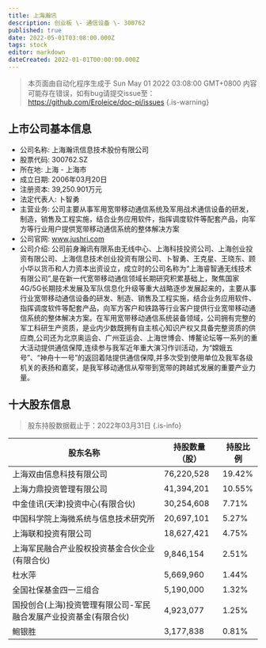 ```yaml
---
title: 上海瀚讯
description: 创业板 \- 通信设备 \- 300762
published: true
date: 2022-05-01T03:08:00.000Z
tags: stock
editor: markdown
dateCreated: 2022-01-01T00:00:00.000Z
---
```


> 本页面由自动化程序生成于 Sun May 01 2022 03:08:00 GMT+0800
> 内容可能存在错误，如有bug请提交issue至：https://github.com/Eroleice/doc-pi/issues
{.is-warning}

## 上市公司基本信息
- 公司名称: 上海瀚讯信息技术股份有限公司
- 股票代码: 300762.SZ
- 所在地: 上海 - 上海市
- 成立日期: 2006年03月20日
- 注册资本: 39,250.901万元
- 法定代表人: 卜智勇
- 主营业务: 公司主要从事军用宽带移动通信系统及军用战术通信设备的研发，制造，销售及工程实施，结合业务应用软件，指挥调度软件等配套产品，向军方等行业用户提供宽带移动通信系统的整体解决方案
- 公司官网: www.jushri.com
- 公司介绍: 公司前身瀚讯有限系由无线中心、上海科技投资公司、上海创业投资有限公司、上海信息技术创业投资有限公司、卜智勇、王克星、王晓东、顾小华以货币和人力资本出资设立，成立时的公司名称为“上海睿智通无线技术有限公司”,是在新一代宽带移动通信领域长期研究积累基础上，聚焦国家4G/5G长期技术发展及军队信息化升级等重大战略逐步发展起来的，主要从事行业宽带移动通信设备的研发、制造、销售及工程实施，结合业务应用软件、指挥调度软件等配套产品，向军方客户和铁路等行业客户提供行业宽带移动通信系统的整体解决方案。在军用宽带移动通信系统装备领域，公司拥有完整的军工科研生产资质，是业内少数既拥有自主核心知识产权又具备完整资质的供应商,公司还为北京奥运会、广州亚运会、上海世博会、博鳌论坛等一系列的重大活动提供通信保障,连续参与我军近年重大演习作训活动，为“嫦娥五号”、“神舟十一号”的返回着陆提供通信保障,并多次受到使用单位及我军各级机关的表扬和嘉奖，是我军移动通信从窄带到宽带的跨越式发展的重要产业力量。


## 十大股东信息
> 股东持股数据截止于：2022年03月31日
{.is-info}

| 股东名称 | 持股数量（股） | 持股比例 |
| --- | --- | --- |
| 上海双由信息科技有限公司 | 76,220,528 | 19.42% |
| 上海力鼎投资管理有限公司 | 41,394,201 | 10.55% |
| 中金佳讯(天津)投资中心(有限合伙) | 30,254,608 | 7.71% |
| 中国科学院上海微系统与信息技术研究所 | 20,697,101 | 5.27% |
| 上海联和投资有限公司 | 18,627,421 | 4.75% |
| 上海军民融合产业股权投资基金合伙企业(有限合伙) | 9,846,154 | 2.51% |
| 杜水萍 | 5,669,960 | 1.44% |
| 全国社保基金四一三组合 | 5,190,000 | 1.32% |
| 国投创合(上海)投资管理有限公司-军民融合发展产业投资基金(有限合伙) | 4,923,077 | 1.25% |
| 鲍银胜 | 3,177,838 | 0.81% |




